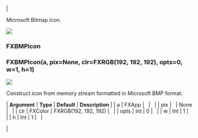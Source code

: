 | 

Microsoft Bitmap icon.

![](../SIMACAERefImages/gui-fxbmpicon.png)

### FXBMPIcon

###   

### FXBMPIcon(a, pix=None, clr=FXRGB(192, 192, 192), opts=0, w=1, h=1)  
![](../IconsReference/butix_top_wline.png)

Construct icon from memory stream formatted in Microsoft BMP format.

| **Argument** | **Type** | **Default** | **Description** |
| a | FXApp |   |   |
| pix |   | None |   |
| clr | FXColor | FXRGB(192, 192, 192) |   |
| opts | Int | 0 |   |
| w | Int | 1 |   |
| h | Int | 1 |   |



 |